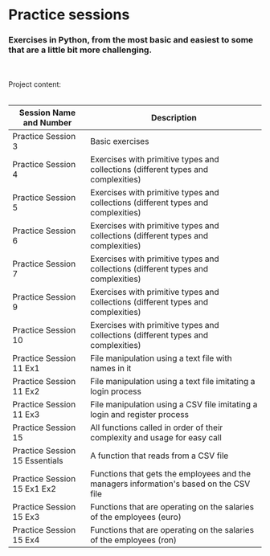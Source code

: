 # Practice sessions
### Exercises in Python, from the most basic and easiest to some that are a little bit more challenging.
<br><br/>
Project content:
<br><br/>

| Session Name and Number        | Description                                                                            |
|--------------------------------|----------------------------------------------------------------------------------------|
| Practice Session 3             | Basic exercises                                                                        |
| Practice Session 4             | Exercises with primitive types and collections (different types and complexities)      |
| Practice Session 5             | Exercises with primitive types and collections (different types and complexities)      |
| Practice Session 6             | Exercises with primitive types and collections (different types and complexities)      |
| Practice Session 7             | Exercises with primitive types and collections (different types and complexities)      |
| Practice Session 9             | Exercises with primitive types and collections (different types and complexities)      |
| Practice Session 10            | Exercises with primitive types and collections (different types and complexities)      |
| Practice Session 11 Ex1        | File manipulation using a text file with names in it                                   |
| Practice Session 11 Ex2        | File manipulation using a text file imitating a login process                          |
| Practice Session 11 Ex3        | File manipulation using a CSV file imitating a login and register process              |
| Practice Session 15            | All functions called in order of their complexity and usage for easy call              |
| Practice Session 15 Essentials | A function that reads from a CSV file                                                  |
| Practice Session 15 Ex1 Ex2    | Functions that gets the employees and the managers information's based on the CSV file |
| Practice Session 15 Ex3        | Functions that are operating on the salaries of the employees (euro)                   |
| Practice Session 15 Ex4        | Functions that are operating on the salaries of the employees (ron)                    |
